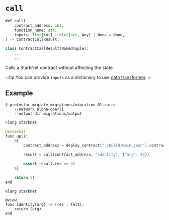 # `call`

```python
def call(
    contract_address: int,
    function_name: str,
    inputs: list[int] | dict[str, Any] | None = None,
) -> ContractCallResult:

class ContractCallResult(NamedTuple):
    ...
    ...
```
Calls a StarkNet contract without affecting the state.

:::tip
You can provide `inputs` as a dictionary to use [data transformer](./README.md#data-transformer).
:::


## Example

```
$ protostar migrate migrations/migration_01.cairo
    --network alpha-goerli
    --output-dir migrations/output
```

```python title="migrations/migration_01.cairo"
%lang starknet

@external
func up():
    %{ 
        contract_address = deploy_contract("./build/main.json").contract_address

        result = call(contract_address, "identity", {"arg": 42})

        assert result.res == 42
    %}

    return ()
end
```

```cairo title="src/main.cairo"
%lang starknet

@view
func identity(arg) -> (res : felt):
    return (arg)
end
```